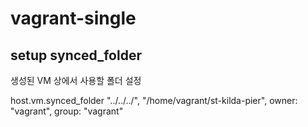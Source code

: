 # vagrant-single

## setup synced_folder

생성된 VM 상에서 사용할 폴더 설정

host.vm.synced_folder "../../../", "/home/vagrant/st-kilda-pier", owner: "vagrant", group: "vagrant"
